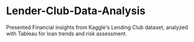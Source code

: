 # Lender-Club-Data-Analysis
Presented Financial insights from Kaggle's Lending Club dataset, analyzed with Tableau for loan trends and risk assessment.
